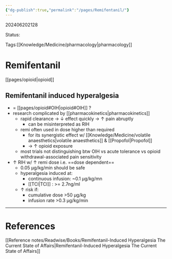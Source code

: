 ```yaml
---
{"dg-publish":true,"permalink":"/pages/Remifentanil/"}
---
```



202406202128

Status: 

Tags:[[Knowledge/Medicine/pharmacology\|pharmacology]]

# Remifentanil

[[pages/opioid\|opioid]]

## Remifentanil induced hyperalgesia
- = [[pages/opioid#OIH\|opioid#OIH]] ?
- research complicated by [[pharmacokinetics\|pharmacokinetics]]
	- rapid clearance → ↓ effect quickly → ↑ pain abruptly
		- can be misinterpreted as RIH
	- remi often used in dose higher than required
		- for its synergistic effect w/ [[Knowledge/Medicine/volatile anaesthetics\|volatile anaesthetics]] & [[Propofol\|Propofol]]
		- → ↑ opioid exposure
	- most trials not distinguishing btw OIH vs acute tolerance vs opioid withdrawal-associated pain sensitivity
- ↑ RIH w/ ↑ remi dose i.e. ==dose dependent==
	- 0.05 µg/kg/min should be safe
	- hyperalgesia induced at:
		- continuous infusion: ~0.1 µg/kg/mn
		- [[TCI\|TCI]] : >= 2.7ng/ml
	- ↑ risk if:
		- cumulative dose >50 µg/kg
		- infusion rate >0.3 µg/kg/min





___
# References
[[Reference notes/Readwise/Books/Remifentanil-Induced Hyperalgesia The Current State of Affairs\|Remifentanil-Induced Hyperalgesia The Current State of Affairs]]